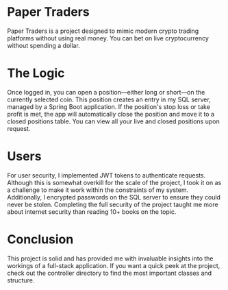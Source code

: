# Paper Traders
Paper Traders is a project designed to mimic modern crypto trading platforms without using real money. You can bet on live cryptocurrency without spending a dollar.

# The Logic
Once logged in, you can open a position—either long or short—on the currently selected coin. This position creates an entry in my SQL server, managed by a Spring Boot application. If the position's stop loss or take profit is met, the app will automatically close the position and move it to a closed positions table. You can view all your live and closed positions upon request.

# Users
For user security, I implemented JWT tokens to authenticate requests. Although this is somewhat overkill for the scale of the project, I took it on as a challenge to make it work within the constraints of my system. Additionally, I encrypted passwords on the SQL server to ensure they could never be stolen. Completing the full security of the project taught me more about internet security than reading 10+ books on the topic.

# Conclusion
This project is solid and has provided me with invaluable insights into the workings of a full-stack application. If you want a quick peek at the project, check out the controller directory to find the most important classes and structure.
